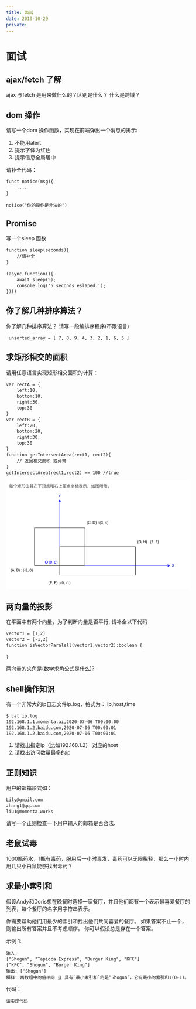 ```yaml
---
title: 面试
date: 2019-10-29
private: 
---
```

# 面试

## ajax/fetch 了解
ajax 与fetch 是用来做什么的？区别是什么？
什么是跨域？

## dom 操作
请写一个dom 操作函数，实现在前端弹出一个消息的揭示:
1. 不能用alert
2. 提示字体为红色
3. 提示信息全局居中

请补全代码：

    funct notice(msg){
        ....
    }

    notice("你的操作是非法的")

## Promise
写一个sleep 函数

    function sleep(seconds){
        //请补全
    }

    (async function(){
        await sleep(5);
        console.log('5 seconds eslaped.');
    })()

## 你了解几种排序算法？
你了解几种排序算法？
请写一段编排序程序(不限语言)

     unsorted_array = [ 7, 8, 9, 4, 3, 2, 1, 6, 5 ]

## 求矩形相交的面积
请用任意语言实现矩形相交面积的计算：

    var rectA = {
        left:10, 
        bottom:10, 
        right:30, 
        top:30
    }
    var rectB = {
        left:20, 
        bottom:20, 
        right:30, 
        top:30
    }
    function getIntersectArea(rect1, rect2){
        // 返回相交面积 或异常
    }
    getIntersectArea(rect1,rect2) == 100 //true

![](/img/news/interview-js.png)

## 两向量的投影
在平面中有两个向量，为了判断向量是否平行, 请补全以下代码

    vector1 = [1,2]
    vector2 = [-1,2]
    function isVectorParalell(vector1,vector2):boolean {

    }

两向量的夹角是(数学求角公式是什么)?

## shell操作知识
有一个非常大的ip日志文件ip.log，格式为： ip,host,time

    $ cat ip.log
    192.168.1.1,momenta.ai,2020-07-06 T00:00:00
    192.168.1.2,baidu.com,2020-07-06 T00:00:01
    192.168.1.2,baidu.com,2020-07-06 T00:00:01

1. 请找出指定ip（比如192.168.1.2） 对应的host
2. 请找出访问数量最多的ip

## 正则知识
用户的邮箱形式如：

    Lily@gmail.com
    zhang1@qq.com
    liu1@momenta.works

请写一个正则检查一下用户输入的邮箱是否合法.

## 老鼠试毒
1000瓶药水，1瓶有毒药，服用后一小时毒发，毒药可以无限稀释，那么一小时内用几只小白鼠能够找出毒药？

## 求最小索引和
假设Andy和Doris想在晚餐时选择一家餐厅，并且他们都有一个表示最喜爱餐厅的列表，每个餐厅的名字用字符串表示。

你需要帮助他们用最少的索引和找出他们共同喜爱的餐厅。 如果答案不止一个，则输出所有答案并且不考虑顺序。 你可以假设总是存在一个答案。

示例 1:

    输入:
    ["Shogun", "Tapioca Express", "Burger King", "KFC"]
    ["KFC", "Shogun", "Burger King"]
    输出: ["Shogun"]
    解释: 两数组中的值相同 且 具有`最小索引和`的是“Shogun”，它有最小的索引和1(0+1)。

代码：

    请实现代码
